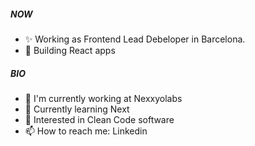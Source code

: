 ##### NOW
- ✨ Working as Frontend Lead Debeloper in Barcelona.
- 🎯 Building React apps

##### BIO
- 🏢 I'm currently working at Nexxyolabs
- 🌱 Currently learning Next
- 🧐 Interested in Clean Code software
- 📫 How to reach me: Linkedin
